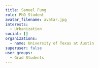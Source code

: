 ```yaml
---
title: Samuel Fung
role: PhD Student
avatar_filename: avatar.jpg
interests:
  - Urbanization
social: []
organizations:
  - name: University of Texas at Austin
superuser: false
user_groups:
  - Grad Students
---
```

